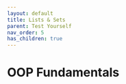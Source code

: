 ```yaml
---
layout: default
title: Lists & Sets
parent: Test Yourself
nav_order: 5
has_children: true
---
```


# OOP Fundamentals
